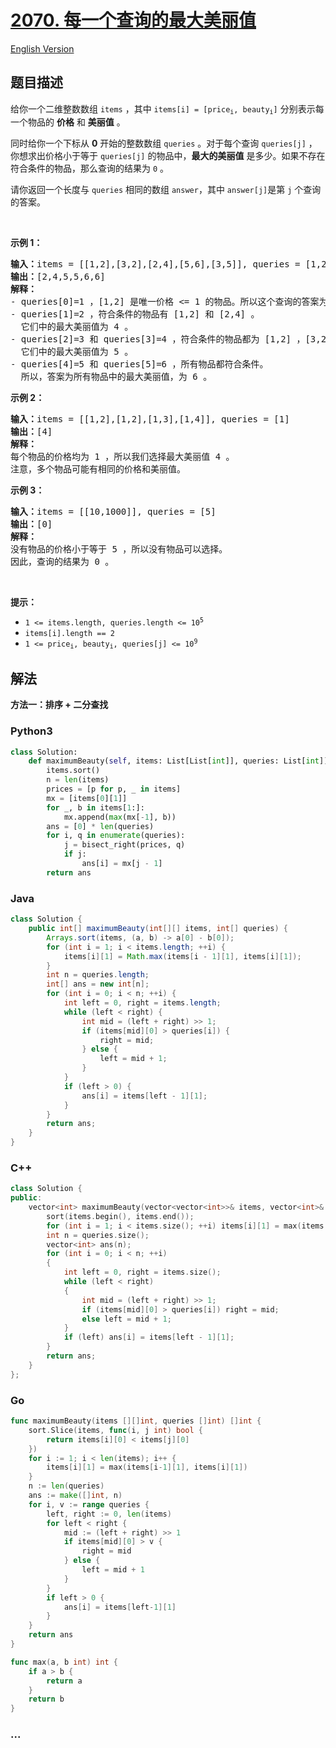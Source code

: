 # [2070. 每一个查询的最大美丽值](https://leetcode.cn/problems/most-beautiful-item-for-each-query)

[English Version](/solution/2000-2099/2070.Most%20Beautiful%20Item%20for%20Each%20Query/README_EN.md)

## 题目描述

<!-- 这里写题目描述 -->

<p>给你一个二维整数数组&nbsp;<code>items</code>&nbsp;，其中&nbsp;<code>items[i] = [price<sub>i</sub>, beauty<sub>i</sub>]</code>&nbsp;分别表示每一个物品的 <strong>价格</strong>&nbsp;和 <strong>美丽值</strong>&nbsp;。</p>

<p>同时给你一个下标从 <strong>0</strong>&nbsp;开始的整数数组&nbsp;<code>queries</code>&nbsp;。对于每个查询&nbsp;<code>queries[j]</code>&nbsp;，你想求出价格小于等于&nbsp;<code>queries[j]</code>&nbsp;的物品中，<strong>最大的美丽值</strong>&nbsp;是多少。如果不存在符合条件的物品，那么查询的结果为&nbsp;<code>0</code>&nbsp;。</p>

<p>请你返回一个长度与 <code>queries</code>&nbsp;相同的数组<em>&nbsp;</em><code>answer</code>，其中<em>&nbsp;</em><code>answer[j]</code>是第&nbsp;<code>j</code>&nbsp;个查询的答案。</p>

<p>&nbsp;</p>

<p><strong>示例 1：</strong></p>

<pre><b>输入：</b>items = [[1,2],[3,2],[2,4],[5,6],[3,5]], queries = [1,2,3,4,5,6]
<b>输出：</b>[2,4,5,5,6,6]
<strong>解释：</strong>
- queries[0]=1 ，[1,2] 是唯一价格 &lt;= 1 的物品。所以这个查询的答案为 2 。
- queries[1]=2 ，符合条件的物品有 [1,2] 和 [2,4] 。
  它们中的最大美丽值为 4 。
- queries[2]=3 和 queries[3]=4 ，符合条件的物品都为 [1,2] ，[3,2] ，[2,4] 和 [3,5] 。
  它们中的最大美丽值为 5 。
- queries[4]=5 和 queries[5]=6 ，所有物品都符合条件。
  所以，答案为所有物品中的最大美丽值，为 6 。
</pre>

<p><strong>示例 2：</strong></p>

<pre><b>输入：</b>items = [[1,2],[1,2],[1,3],[1,4]], queries = [1]
<b>输出：</b>[4]
<b>解释：</b>
每个物品的价格均为 1 ，所以我们选择最大美丽值 4 。
注意，多个物品可能有相同的价格和美丽值。
</pre>

<p><strong>示例 3：</strong></p>

<pre><b>输入：</b>items = [[10,1000]], queries = [5]
<b>输出：</b>[0]
<strong>解释：</strong>
没有物品的价格小于等于 5 ，所以没有物品可以选择。
因此，查询的结果为 0 。
</pre>

<p>&nbsp;</p>

<p><strong>提示：</strong></p>

<ul>
	<li><code>1 &lt;= items.length, queries.length &lt;= 10<sup>5</sup></code></li>
	<li><code>items[i].length == 2</code></li>
	<li><code>1 &lt;= price<sub>i</sub>, beauty<sub>i</sub>, queries[j] &lt;= 10<sup>9</sup></code></li>
</ul>

## 解法

<!-- 这里可写通用的实现逻辑 -->

**方法一：排序 + 二分查找**

<!-- tabs:start -->

### **Python3**

<!-- 这里可写当前语言的特殊实现逻辑 -->

```python
class Solution:
    def maximumBeauty(self, items: List[List[int]], queries: List[int]) -> List[int]:
        items.sort()
        n = len(items)
        prices = [p for p, _ in items]
        mx = [items[0][1]]
        for _, b in items[1:]:
            mx.append(max(mx[-1], b))
        ans = [0] * len(queries)
        for i, q in enumerate(queries):
            j = bisect_right(prices, q)
            if j:
                ans[i] = mx[j - 1]
        return ans
```

### **Java**

<!-- 这里可写当前语言的特殊实现逻辑 -->

```java
class Solution {
    public int[] maximumBeauty(int[][] items, int[] queries) {
        Arrays.sort(items, (a, b) -> a[0] - b[0]);
        for (int i = 1; i < items.length; ++i) {
            items[i][1] = Math.max(items[i - 1][1], items[i][1]);
        }
        int n = queries.length;
        int[] ans = new int[n];
        for (int i = 0; i < n; ++i) {
            int left = 0, right = items.length;
            while (left < right) {
                int mid = (left + right) >> 1;
                if (items[mid][0] > queries[i]) {
                    right = mid;
                } else {
                    left = mid + 1;
                }
            }
            if (left > 0) {
                ans[i] = items[left - 1][1];
            }
        }
        return ans;
    }
}
```

### **C++**

```cpp
class Solution {
public:
    vector<int> maximumBeauty(vector<vector<int>>& items, vector<int>& queries) {
        sort(items.begin(), items.end());
        for (int i = 1; i < items.size(); ++i) items[i][1] = max(items[i - 1][1], items[i][1]);
        int n = queries.size();
        vector<int> ans(n);
        for (int i = 0; i < n; ++i)
        {
            int left = 0, right = items.size();
            while (left < right)
            {
                int mid = (left + right) >> 1;
                if (items[mid][0] > queries[i]) right = mid;
                else left = mid + 1;
            }
            if (left) ans[i] = items[left - 1][1];
        }
        return ans;
    }
};
```

### **Go**

```go
func maximumBeauty(items [][]int, queries []int) []int {
	sort.Slice(items, func(i, j int) bool {
		return items[i][0] < items[j][0]
	})
	for i := 1; i < len(items); i++ {
		items[i][1] = max(items[i-1][1], items[i][1])
	}
	n := len(queries)
	ans := make([]int, n)
	for i, v := range queries {
		left, right := 0, len(items)
		for left < right {
			mid := (left + right) >> 1
			if items[mid][0] > v {
				right = mid
			} else {
				left = mid + 1
			}
		}
		if left > 0 {
			ans[i] = items[left-1][1]
		}
	}
	return ans
}

func max(a, b int) int {
	if a > b {
		return a
	}
	return b
}
```

### **...**

```

```

<!-- tabs:end -->
